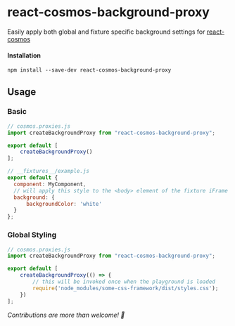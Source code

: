 # react-cosmos-background-proxy

Easily apply both global and fixture specific background settings for [react-cosmos](https://github.com/react-cosmos/react-cosmos)

#### Installation

```
npm install --save-dev react-cosmos-background-proxy
```

## Usage

### Basic

```js
// cosmos.proxies.js
import createBackgroundProxy from "react-cosmos-background-proxy";

export default [
    createBackgroundProxy()
];
```

```js
// __fixtures__/example.js
export default {
  component: MyComponent,
  // will apply this style to the <body> element of the fixture iFrame
  background: {
      backgroundColor: 'white'
  }
};
```

### Global Styling

```js
// cosmos.proxies.js
import createBackgroundProxy from "react-cosmos-background-proxy";

export default [
    createBackgroundProxy(() => {
        // this will be invoked once when the playground is loaded
        require('node_modules/some-css-framework/dist/styles.css');
    })
];
```

_Contributions are more than welcome! :beers:_